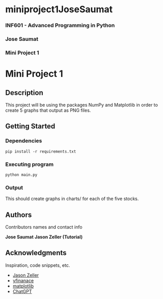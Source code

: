 # miniproject1JoseSaumat

### INF601 - Advanced Programming in Python
### Jose Saumat
### Mini Project 1


# Mini Project 1

## Description

This project will be using the packages NumPy and Matplotlib in order to create 5 graphs that output as PNG files.

## Getting Started

### Dependencies

```
pip install -r requirements.txt
```

### Executing program

```
python main.py
```

### Output

This should create graphs in charts/ for each of the five stocks.

## Authors

Contributors names and contact info

**Jose Saumat**
**Jason Zeller (Tutorial)**

## Acknowledgments

Inspiration, code snippets, etc.
* [Jason Zeller](https://www.youtube.com/watch?v=fFss4RzSkOU)
* [yfinanace](https://pypi.org/project/yfinance/)
* [matplotlib](https://matplotlib.org/stable/tutorials/pyplot.html)
* [ChatGPT](https://chatgpt.com/share/67a6c6ec-edb0-800c-9373-00d7134425f4)